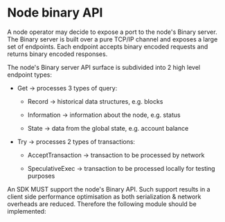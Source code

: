 # Node binary API

A node operator may decide to expose a port to the node's Binary server. The Binary server is built over a pure TCP/IP channel and exposes a large set of endpoints.  Each endpoint accepts binary encoded requests and returns binary encoded responses.

The node's Binary server API surface is subdivided into 2 high level endpoint types:

- Get -> processes 3 types of query:

  - Record -> historical data structures, e.g. blocks

  - Information -> information about the node, e.g. status

  - State -> data from the global state, e.g. account balance

- Try -> processes 2 types of transactions:

  - AcceptTransaction -> transaction to be processed by network

  - SpeculativeExec -> transaction to be processed locally for testing purposes

An SDK MUST support the node's Binary API.  Such support results in a client side performance optimisation as both serialization & network overheads are reduced.  Therefore the following module should be implemented:
